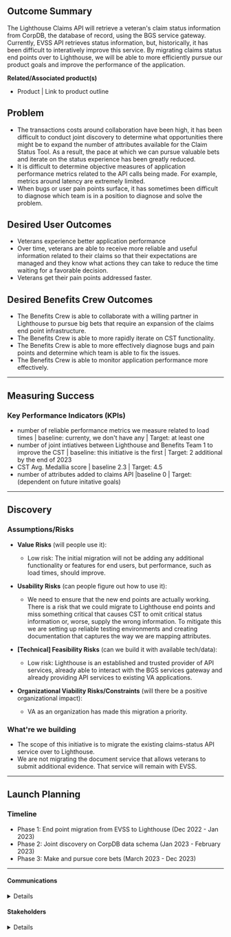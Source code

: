 ## Outcome Summary
The Lighthouse Claims API will retrieve a veteran's claim status information from CorpDB, the database of record, using the BGS service gateway. Currently, EVSS API retrieves status information, but, historically, it has been difficult to interatively improve this service. By migrating claims status end points over to Lighthouse, we will be able to more efficiently pursue our product goals and improve the performance of the application.  

**Related/Associated product(s)**
- Product | Link to product outline 

## Problem

* The transactions costs around collaboration have been high, it has been difficult to conduct joint discovery to determine what opportunities there might be to expand the number of attributes available for the Claim Status Tool. As a result, the pace at which we can pursue valuable bets and iterate on the status experience has been greatly reduced. 
* It is difficult to determine objective measures of application performance metrics related to the API calls being made. For example, metrics around latency are extremely limited.
* When bugs or user pain points surface, it has sometimes been difficult to diagnose which team is in a position to diagnose and solve the problem. 

## Desired User Outcomes
- Veterans experience better application performance
- Over time, veterans are able to receive more reliable and useful information related to their claims so that their expectations are managed and they know what actions they can take to reduce the time waiting for a favorable decision.
- Veterans get their pain points addressed faster.

## Desired Benefits Crew Outcomes
- The Benefits Crew is able to collaborate with a willing partner in Lighthouse to pursue big bets that require an expansion of the claims end point infrastructure.
- The Benefits Crew is able to more rapidly iterate on CST functionality.
- The Benefits Crew is able to more effectively diagnose bugs and pain points and determine which team is able to fix the issues. 
- The Benefits Crew is able to monitor application performance more effectively.

---
## Measuring Success

### Key Performance Indicators (KPIs)

- number of reliable performance metrics we measure related to load times | baseline: currenty, we don't have any | Target: at least one
- number of joint intiatives between Lighthouse and Benefits Team 1 to improve the CST | baseline: this initiative is the first | Target: 2 additional by the end of 2023
- CST Avg. Medallia score | baseline 2.3 | Target: 4.5
- number of attributes added to claims API |baseline 0 | Target: (dependent on future initative goals)

---

## Discovery
### Assumptions/Risks

- **Value Risks** (will people use it): 
  - Low risk: The initial migration will not be adding any additional functionality or features for end users, but performance, such as load times, should improve.
- **Usability Risks** (can people figure out how to use it):
  - We need to ensure that the new end points are actually working. There is a risk that we could migrate to Lighthouse end points and miss something critical that causes CST to omit critical status information or, worse, supply the wrong information. To mitigate this we are setting up reliable testing environments and creating documentation that captures the way we are mapping attributes.
- **[Technical] Feasibility Risks** (can we build it with available tech/data):
  - Low risk: Lighthouse is an established and trusted provider of API services, already able to interact with the BGS services gateway and already providing API services to existing VA applications. 
  
- **Organizational Viability Risks/Constraints** (will there be a positive organizational impact):
  - VA as an organization has made this migration a priority. 

### What're we building
- The scope of this initiative is to migrate the existing claims-status API service over to Lighthouse.
- We are not migrating the document service that allows veterans to submit additional evidence. That service will remain with EVSS.

--- 

## Launch Planning

### Timeline 
- Phase 1: End point migration from EVSS to Lighthouse (Dec 2022 - Jan 2023)
- Phase 2: Joint discovery on CorpDB data schema (Jan 2023 - February 2023)
- Phase 3: Make and pursue core bets (March 2023 - Dec 2023)

---

#### Communications

<details>

- Team Name: Benefits Team 1
- GitHub Label(s): lighthouse, claim-status-tool
- Slack channel: benefits-team-1
- Product POCs: Jacob Worrell

</details>


#### Stakeholders

<details>
  
- Office/Department: OCTO-DE
- Contact(s): Matt Self
 
</details>


